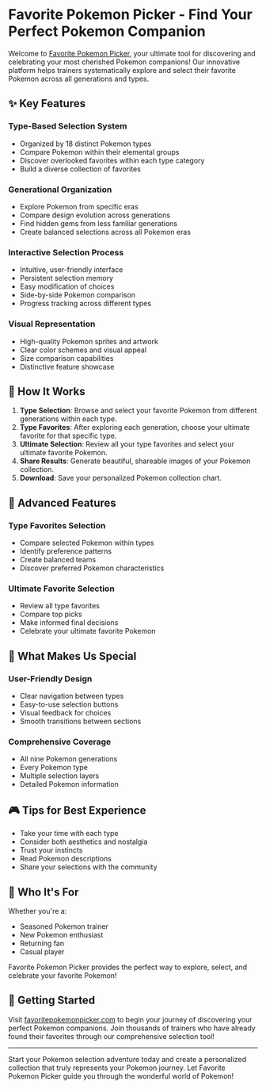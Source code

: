 # Favorite Pokemon Picker - Find Your Perfect Pokemon Companion

Welcome to [Favorite Pokemon Picker](https://favoritepokemonpicker.com), your ultimate tool for discovering and celebrating your most cherished Pokemon companions! Our innovative platform helps trainers systematically explore and select their favorite Pokemon across all generations and types.

## ✨ Key Features

### Type-Based Selection System
- Organized by 18 distinct Pokemon types
- Compare Pokemon within their elemental groups
- Discover overlooked favorites within each type category
- Build a diverse collection of favorites

### Generational Organization
- Explore Pokemon from specific eras
- Compare design evolution across generations
- Find hidden gems from less familiar generations
- Create balanced selections across all Pokemon eras

### Interactive Selection Process
- Intuitive, user-friendly interface
- Persistent selection memory
- Easy modification of choices
- Side-by-side Pokemon comparison
- Progress tracking across different types

### Visual Representation
- High-quality Pokemon sprites and artwork
- Clear color schemes and visual appeal
- Size comparison capabilities
- Distinctive feature showcase

## 🎯 How It Works

1. **Type Selection**: Browse and select your favorite Pokemon from different generations within each type.
2. **Type Favorites**: After exploring each generation, choose your ultimate favorite for that specific type.
3. **Ultimate Selection**: Review all your type favorites and select your ultimate favorite Pokemon.
4. **Share Results**: Generate beautiful, shareable images of your Pokemon collection.
5. **Download**: Save your personalized Pokemon collection chart.

## 🌟 Advanced Features

### Type Favorites Selection
- Compare selected Pokemon within types
- Identify preference patterns
- Create balanced teams
- Discover preferred Pokemon characteristics

### Ultimate Favorite Selection
- Review all type favorites
- Compare top picks
- Make informed final decisions
- Celebrate your ultimate favorite Pokemon

## 💫 What Makes Us Special

### User-Friendly Design
- Clear navigation between types
- Easy-to-use selection buttons
- Visual feedback for choices
- Smooth transitions between sections

### Comprehensive Coverage
- All nine Pokemon generations
- Every Pokemon type
- Multiple selection layers
- Detailed Pokemon information

## 🎮 Tips for Best Experience

- Take your time with each type
- Consider both aesthetics and nostalgia
- Trust your instincts
- Read Pokemon descriptions
- Share your selections with the community

## 🌈 Who It's For

Whether you're a:
- Seasoned Pokemon trainer
- New Pokemon enthusiast
- Returning fan
- Casual player

Favorite Pokemon Picker provides the perfect way to explore, select, and celebrate your favorite Pokemon!

## 🚀 Getting Started

Visit [favoritepokemonpicker.com](https://favoritepokemonpicker.com) to begin your journey of discovering your perfect Pokemon companions. Join thousands of trainers who have already found their favorites through our comprehensive selection tool!

---

Start your Pokemon selection adventure today and create a personalized collection that truly represents your Pokemon journey. Let Favorite Pokemon Picker guide you through the wonderful world of Pokemon!
